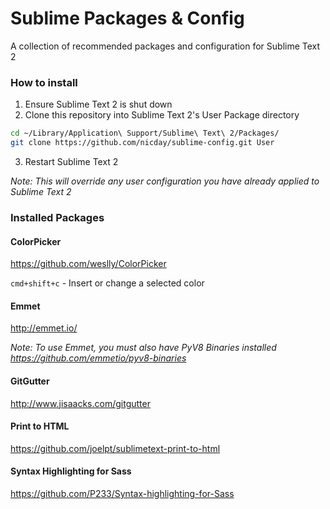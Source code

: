 # Sublime Packages & Config
A collection of recommended packages and configuration for Sublime Text 2


### How to install

1. Ensure Sublime Text 2 is shut down
2. Clone this repository into Sublime Text 2's User Package directory 

```sh
cd ~/Library/Application\ Support/Sublime\ Text\ 2/Packages/
git clone https://github.com/nicday/sublime-config.git User
```
3. Restart Sublime Text 2

*Note: This will override any user configuration you have already applied to Sublime Text 2*

### Installed Packages

#### ColorPicker
https://github.com/weslly/ColorPicker

`cmd+shift+c` - Insert or change a selected color 

#### Emmet
http://emmet.io/

*Note: To use Emmet, you must also have PyV8 Binaries installed*
*https://github.com/emmetio/pyv8-binaries*

#### GitGutter
http://www.jisaacks.com/gitgutter

#### Print to HTML
https://github.com/joelpt/sublimetext-print-to-html

#### Syntax Highlighting for Sass
https://github.com/P233/Syntax-highlighting-for-Sass